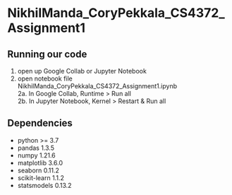 # NikhilManda_CoryPekkala_CS4372_Assignment1

## Running our code

1. open up Google Collab or Jupyter Notebook
2. open notebook file NikhilManda_CoryPekkala_CS4372_Assignment1.ipynb <br>
  2a. In Google Collab, Runtime > Run all<br>
  2b. In Jupyter Notebook, Kernel > Restart & Run all<br>

## Dependencies

* python >= 3.7<br>
* pandas 1.3.5<br>
* numpy 1.21.6<br>
* matplotlib 3.6.0<br>
* seaborn 0.11.2<br>
* scikit-learn 1.1.2<br>
* statsmodels 0.13.2<br>
